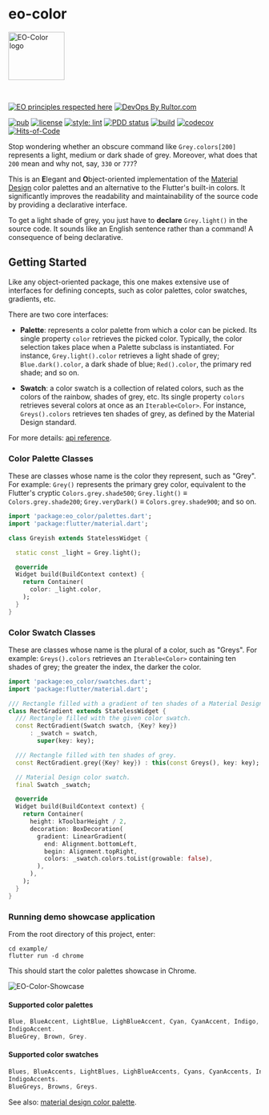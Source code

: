 # eo-color

<img
src="https://user-images.githubusercontent.com/24878574/118523677-bdb5c500-b713-11eb-942f-26a7e0b4554e.png"
alt="EO-Color logo" width="112" height="96"/>

<br/>

[![EO principles respected here](https://www.elegantobjects.org/badge.svg)](https://www.elegantobjects.org)
[![DevOps By Rultor.com](https://www.rultor.com/b/dartoos-dev/eo_color)](https://www.rultor.com/p/dartoos-dev/eo_color)

[![pub](https://img.shields.io/pub/v/eo_color)](https://pub.dev/packages/eo_color)
[![license](https://img.shields.io/badge/license-mit-green.svg)](https://github.com/dartoos-dev/eo_color/blob/main/LICENSE)
[![style: lint](https://img.shields.io/badge/style-lint-4BC0F5.svg)](https://pub.dev/packages/lint)
[![PDD status](https://www.0pdd.com/svg?name=dartoos-dev/eo_color)](https://www.0pdd.com/p?name=dartoos-dev/eo_color)
[![build](https://github.com/dartoos-dev/eo_color/actions/workflows/build.yml/badge.svg)](https://github.com/dartoos-dev/eo_color/actions/)
[![codecov](https://codecov.io/gh/dartoos-dev/eo_color/branch/master/graph/badge.svg)](https://codecov.io/gh/dartoos-dev/eo_color)
[![Hits-of-Code](https://hitsofcode.com/github/dartoos-dev/eo_color?branch=master)](https://hitsofcode.com/github/dartoos-dev/eo_color/view?branch=master)

Stop wondering whether an obscure command like `Grey.colors[200]` represents a
light, medium or dark shade of grey. Moreover, what does that `200` mean and why
not, say, `330` or `777`?

This is an **E**legant and **O**bject-oriented implementation of the [Material
Design](https://material.io/design/color/) color palettes and an alternative to
the Flutter's built-in colors. It significantly improves the readability and
maintainability of the source code by providing a declarative interface.

To get a light shade of grey, you just have to **declare** `Grey.light()` in the
source code. It sounds like an English sentence rather than a command! A
consequence of being declarative.

## Getting Started

Like any object-oriented package, this one makes extensive use of interfaces for
defining concepts, such as color palettes, color swatches, gradients, etc.

There are two core interfaces:

- **Palette**: represents a color palette from which a color can be picked. Its
  single property `color` retrieves the picked color. Typically, the color
  selection takes place when a Palette subclass is instantiated. For instance,
  `Grey.light().color` retrieves a light shade of grey; `Blue.dark().color`, a
  dark shade of blue; `Red().color`, the primary red shade; and so on.

- **Swatch**: a color swatch is a collection of related colors, such as the
  colors of the rainbow, shades of grey, etc. Its single property `colors`
  retrieves several colors at once as an `Iterable<Color>`. For instance,
  `Greys().colors` retrieves ten shades of grey, as defined by the Material
  Design standard.

For more details: [api
reference](https://pub.dev/documentation/eo_color/latest/eo_color/eo_color-library.html).

### Color Palette Classes

These are classes whose name is the color they represent, such as "Grey". For
example: `Grey()` represents the primary grey color, equivalent to the Flutter's
cryptic `Colors.grey.shade500`; `Grey.light()` ≡ `Colors.grey.shade200`;
`Grey.veryDark()` ≡ `Colors.grey.shade900`; and so on.

```dart
import 'package:eo_color/palettes.dart';
import 'package:flutter/material.dart';

class Greyish extends StatelessWidget {

  static const _light = Grey.light();

  @override
  Widget build(BuildContext context) {
    return Container(
      color: _light.color,
    );
  }
}
```

### Color Swatch Classes

These are classes whose name is the plural of a color, such as "Greys". For
example: `Greys().colors` retrieves an `Iterable<Color>` containing ten shades
of grey; the greater the index, the darker the color.

```dart
import 'package:eo_color/swatches.dart';
import 'package:flutter/material.dart';

/// Rectangle filled with a gradient of ten shades of a Material Design color.
class RectGradient extends StatelessWidget {
  /// Rectangle filled with the given color swatch.
  const RectGradient(Swatch swatch, {Key? key})
      : _swatch = swatch,
        super(key: key);

  /// Rectangle filled with ten shades of grey.
  const RectGradient.grey({Key? key}) : this(const Greys(), key: key);

  // Material Design color swatch.
  final Swatch _swatch;

  @override
  Widget build(BuildContext context) {
    return Container(
      height: kToolbarHeight / 2,
      decoration: BoxDecoration(
        gradient: LinearGradient(
          end: Alignment.bottomLeft,
          begin: Alignment.topRight,
          colors: _swatch.colors.toList(growable: false),
        ),
      ),
    );
  }
}
```

### Running demo showcase application

From the root directory of this project, enter:

```shell
cd example/
flutter run -d chrome

```

This should start the color palettes showcase in Chrome.

![EO-Color-Showcase](https://user-images.githubusercontent.com/24878574/118488319-fe9ce200-b6f1-11eb-9b1f-ba0c4e8fe86a.png)

#### Supported color palettes

```dart
Blue, BlueAccent, LightBlue, LighBlueAccent, Cyan, CyanAccent, Indigo,
IndigoAccent.
BlueGrey, Brown, Grey.
```

#### Supported color swatches

```dart
Blues, BlueAccents, LightBlues, LighBlueAccents, Cyans, CyanAccents, Indigos,
IndigoAccents.
BlueGreys, Browns, Greys.
```

See also: [material design color
palette](https://material.io/archive/guidelines/style/color.html#color-color-palette).
